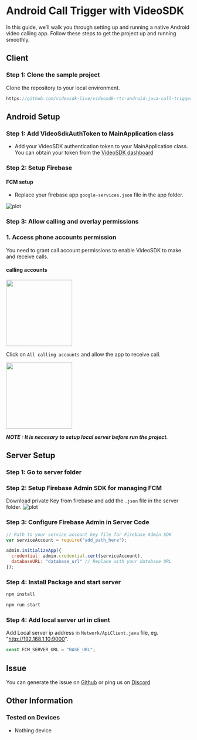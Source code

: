 # Android Call Trigger with VideoSDK

In this guide, we’ll walk you through setting up and running a native Android video calling app. Follow these steps to get the project up and running smoothly.

## Client

### Step 1: Clone the sample project

Clone the repository to your local environment.

```js
https://github.com/videosdk-live/videosdk-rtc-android-java-call-trigger-example.git
```

## Android Setup

### Step 1: Add VideoSdkAuthToken to MainApplication class

- Add your VideoSDK authentication token to your MainApplication class. You can obtain your token from the [ VideoSDK dashboard](https://app.videosdk.live/dashboard/MCAYBP2ZEH26)

### Step 2: Setup Firebase

#### FCM setup

- Replace your firebase app `google-services.json` file in the app folder.

![plot](https://cdn.videosdk.live/docs/images/android/call_keep/sevice.png)


### Step 3: Allow calling and overlay permissions


### 1. Access phone accounts permission

You need to grant call account permissions to enable VideoSDK to make and receive calls.

#### calling accounts

<p>
  <img src="https://cdn.videosdk.live/docs/images/android/call_keep/calling_accounts.jpg" width="180" />
  </p>

Click on `All calling accounts` and allow the app to receive call.

<p>
  <img src="https://cdn.videosdk.live/docs/images/android/call_keep/calling_accounts_allowed.jpg" width="180" />
</p>

_**NOTE : It is necesary to setup local server before run the project.**_

## Server Setup

### Step 1: Go to server folder

### Step 2: Setup Firebase Admin SDK for managing FCM

Download private Key from firebase and add the `.json` file in the server folder.
![plot](https://cdn.videosdk.live/docs/images/android/call_keep/firebase_server_sdk.jpeg)

### Step 3: Configure Firebase Admin in Server Code

```js
// Path to your service account key file for Firebase Admin SDK
var serviceAccount = require("add_path_here");
```

```js
admin.initializeApp({
  credential: admin.credential.cert(serviceAccount),
  databaseURL: "database_url" // Replace with your database URL
});
```


### Step 4: Install Package and start server

```js
npm install
```

```js
npm run start
```

### Step 4: Add local server url in client

Add Local server ip address in `Network/ApiClient.java` file, eg. "http://192.168.1.10:9000".

```js title="api.js"
const FCM_SERVER_URL = "BASE_URL";
```

## Issue

You can generate the issue on [Github](https://github.com/videosdk-live/videosdk-rtc-react-native-call-trigger-example/issues) or ping us on [Discord](https://discord.gg/bsEukaNhrD)

## Other Information

### Tested on Devices

- Nothing device
